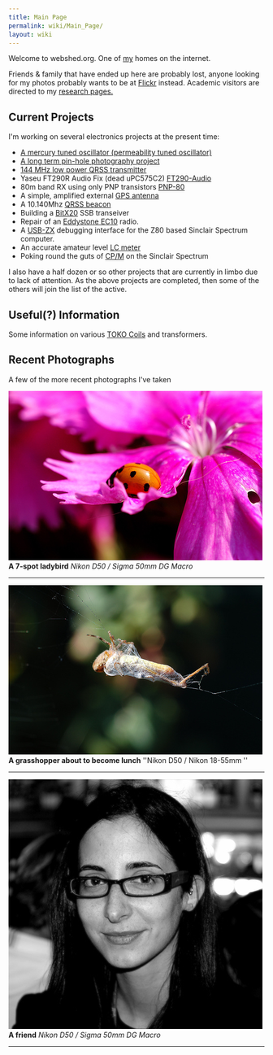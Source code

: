 ```yaml
---
title: Main Page
permalink: wiki/Main_Page/
layout: wiki
---
```


Welcome to webshed.org. One of [my](/wiki/About_Me "wikilink") homes on the
internet.

Friends & family that have ended up here are probably lost, anyone
looking for my photos probably wants to be at
[Flickr](http://www.flickr.com/photos/dtl/) instead. Academic visitors
are directed to my [research pages.](/wiki/Research_Interests "wikilink")

Current Projects
----------------

I'm working on several electronics projects at the present time:

-   [A mercury tuned oscillator (permeability tuned
    oscillator)](/wiki/Mercury_PTO "wikilink")
-   [A long term pin-hole photography project](/wiki/Solargraphy "wikilink")
-   [144 MHz low power QRSS transmitter](/wiki/QRSS_2m "wikilink")
-   Yaseu FT290R Audio Fix (dead uPC575C2)
    [FT290-Audio](/wiki/FT290-Audio "wikilink")
-   80m band RX using only PNP transistors [PNP-80](/wiki/PNP-80 "wikilink")
-   A simple, amplified external [GPS antenna](/wiki/GPS_Antenna "wikilink")
-   A 10.140Mhz [QRSS beacon](/wiki/QRSS_Beacon "wikilink")
-   Building a [BitX20](/wiki/BitX20 "wikilink") SSB transeiver
-   Repair of an [Eddystone EC10](/wiki/Eddystone_EC10 "wikilink") radio.
-   A [USB-ZX](/wiki/USB-ZX "wikilink") debugging interface for the Z80 based
    Sinclair Spectrum computer.
-   An accurate amateur level [LC meter](/wiki/LC_meter "wikilink")
-   Poking round the guts of [CP/M](/wiki/CPM "wikilink") on the Sinclair
    Spectrum

I also have a half dozen or so other projects that are currently in
limbo due to lack of attention. As the above projects are completed,
then some of the others will join the list of the active.

Useful(?) Information
---------------------

Some information on various [TOKO Coils](/wiki/TOKO_Coils "wikilink") and
transformers.

Recent Photographs
------------------

A few of the more recent photographs I've taken  
  
![](7spot-small.jpg "fig:7spot-small.jpg")  
**A 7-spot ladybird** *Nikon D50 / Sigma 50mm DG Macro*

------------------------------------------------------------------------

![](Look-small.jpg "fig:Look-small.jpg")  
**A grasshopper about to become lunch** ''Nikon D50 / Nikon 18-55mm ''

------------------------------------------------------------------------

![](Ester-small.jpg "fig:Ester-small.jpg")  
**A friend** *Nikon D50 / Sigma 50mm DG Macro*

------------------------------------------------------------------------
